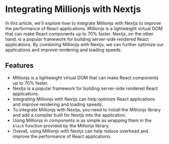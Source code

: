 # Integrating Millionjs with Nextjs

In this article, we'll explore how to integrate Millionjs with Nextjs to improve the performance of React applications. Millionjs is a lightweight virtual DOM that can make React components up to 70% faster. Nextjs, on the other hand, is a popular framework for building server-side rendered React applications. By combining Millionjs with Nextjs, we can further optimize our applications and improve rendering and loading speeds.

## Features

- Millionjs is a lightweight virtual DOM that can make React components up to 70% faster.
- Nextjs is a popular framework for building server-side rendered React applications.
- Integrating Millionjs with Nextjs can help optimize React applications and improve rendering and loading speeds.
- To integrate Millionjs with Nextjs, you need to install the Millionjs library and add a compiler built for Nextjs into the application.
- Using Millionjs in components is as simple as wrapping them in the `block` function provided by the Millionjs library.
- Overall, using Millionjs with Nextjs can help reduce overhead and improve the performance of React applications.
